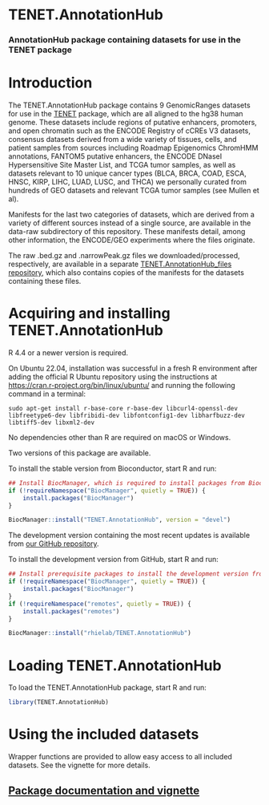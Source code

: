 # TENET.AnnotationHub

### AnnotationHub package containing datasets for use in the TENET package

# Introduction

The TENET.AnnotationHub package contains 9 GenomicRanges datasets for use in the [TENET](https://github.com/rhielab/TENET) package, which are all aligned to the hg38 human genome. These datasets include regions of putative enhancers, promoters, and open chromatin such as the ENCODE Registry of cCREs V3 datasets, consensus datasets derived from a wide variety of tissues, cells, and patient samples from sources including Roadmap Epigenomics ChromHMM annotations, FANTOM5 putative enhancers, the ENCODE DNaseI Hypersensitive Site Master List, and TCGA tumor samples, as well as datasets relevant to 10 unique cancer types (BLCA, BRCA, COAD, ESCA, HNSC, KIRP, LIHC, LUAD, LUSC, and THCA) we personally curated from hundreds of GEO datasets and relevant TCGA tumor samples (see Mullen et al).

Manifests for the last two categories of datasets, which are derived from a variety of different sources instead of a single source, are available in the data-raw subdirectory of this repository. These manifests detail, among other information, the ENCODE/GEO experiments where the files originate.

The raw .bed.gz and .narrowPeak.gz files we downloaded/processed, respectively, are available in a separate [TENET.AnnotationHub_files repository](https://github.com/rhielab/TENET.AnnotationHub_files), which also contains copies of the manifests for the datasets containing these files.

# Acquiring and installing TENET.AnnotationHub

R 4.4 or a newer version is required.

On Ubuntu 22.04, installation was successful in a fresh R environment after adding the official R Ubuntu repository using the instructions at <https://cran.r-project.org/bin/linux/ubuntu/> and running the following command in a terminal:

`sudo apt-get install r-base-core r-base-dev libcurl4-openssl-dev libfreetype6-dev libfribidi-dev libfontconfig1-dev libharfbuzz-dev libtiff5-dev libxml2-dev`

No dependencies other than R are required on macOS or Windows.

Two versions of this package are available.

To install the stable version from Bioconductor, start R and run:

```r
## Install BiocManager, which is required to install packages from Bioconductor
if (!requireNamespace("BiocManager", quietly = TRUE)) {
    install.packages("BiocManager")
}

BiocManager::install("TENET.AnnotationHub", version = "devel")
```
The development version containing the most recent updates is available from [our GitHub repository](https://github.com/rhielab/TENET.AnnotationHub).

To install the development version from GitHub, start R and run:

```r
## Install prerequisite packages to install the development version from GitHub
if (!requireNamespace("BiocManager", quietly = TRUE)) {
    install.packages("BiocManager")
}
if (!requireNamespace("remotes", quietly = TRUE)) {
    install.packages("remotes")
}

BiocManager::install("rhielab/TENET.AnnotationHub")
```

# Loading TENET.AnnotationHub

To load the TENET.AnnotationHub package, start R and run:

```r
library(TENET.AnnotationHub)
```

# Using the included datasets

Wrapper functions are provided to allow easy access to all included datasets. See the vignette for more details.

## [Package documentation and vignette](https://bioconductor.org/packages/devel/bioc/html/TENET.AnnotationHub.html)

